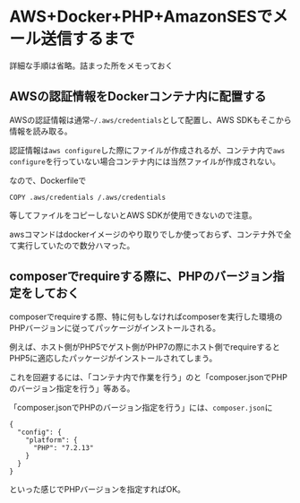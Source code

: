 # AWS+Docker+PHP+AmazonSESでメール送信するまで

詳細な手順は省略。詰まった所をメモっておく

## AWSの認証情報をDockerコンテナ内に配置する

AWSの認証情報は通常`~/.aws/credentials`として配置し、AWS SDKもそこから情報を読み取る。

認証情報は`aws configure`した際にファイルが作成されるが、コンテナ内で`aws configure`を行っていない場合コンテナ内には当然ファイルが作成されない。

なので、Dockerfileで

```
COPY .aws/credentials /.aws/credentials
```

等してファイルをコピーしないとAWS SDKが使用できないので注意。

awsコマンドはdockerイメージのやり取りでしか使っておらず、コンテナ外で全て実行していたので数分ハマった。


## composerでrequireする際に、PHPのバージョン指定をしておく

composerでrequireする際、特に何もしなければcomposerを実行した環境のPHPバージョンに従ってパッケージがインストールされる。

例えば、ホスト側がPHP5でゲスト側がPHP7の際にホスト側でrequireするとPHP5に適応したパッケージがインストールされてしまう。

これを回避するには、「コンテナ内で作業を行う」のと「composer.jsonでPHPのバージョン指定を行う」等ある。

「composer.jsonでPHPのバージョン指定を行う」には、`composer.json`に

```
{
  "config": {
    "platform": {
      "PHP": "7.2.13"
    }
  }
}
```

といった感じでPHPバージョンを指定すればOK。

